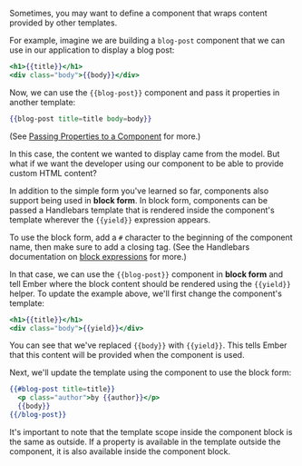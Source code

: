 Sometimes, you may want to define a component that wraps content
provided by other templates.

For example, imagine we are building a `blog-post` component that we can
use in our application to display a blog post:

```handlebars {data-filename=app/templates/components/blog-post.hbs}
<h1>{{title}}</h1>
<div class="body">{{body}}</div>
```

Now, we can use the `{{blog-post}}` component and pass it properties
in another template:

```handlebars
{{blog-post title=title body=body}}
```

(See [Passing Properties to a
Component](passing-properties-to-a-component/) for
more.)

In this case, the content we wanted to display came from the model. But
what if we want the developer using our component to be able to provide custom
HTML content?

In addition to the simple form you've learned so far, components also
support being used in **block form**. In block form, components can be
passed a Handlebars template that is rendered inside the component's
template wherever the `{{yield}}` expression appears.

To use the block form, add a `#` character to the
beginning of the component name, then make sure to add a closing tag.
(See the Handlebars documentation on [block expressions](http://handlebarsjs.com/#block-expressions) for more.)

In that case, we can use the `{{blog-post}}` component in **block form**
and tell Ember where the block content should be rendered using the
`{{yield}}` helper. To update the example above, we'll first change the component's
template:

```handlebars {data-filename=app/templates/components/blog-post.hbs}
<h1>{{title}}</h1>
<div class="body">{{yield}}</div>
```

You can see that we've replaced `{{body}}` with `{{yield}}`. This tells
Ember that this content will be provided when the component is used.

Next, we'll update the template using the component to use the block
form:

```handlebars {data-filename=app/templates/index.hbs}
{{#blog-post title=title}}
  <p class="author">by {{author}}</p>
  {{body}}
{{/blog-post}}
```

It's important to note that the template scope inside the component
block is the same as outside. If a property is available in the template
outside the component, it is also available inside the component block.
